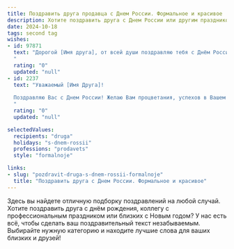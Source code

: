 ```yaml
---
title: Поздравить друга продавца с Днем России. Формальное и красивое
description: Хотите поздравить друга с Днем России или другим праздником? Наш ИИ создаст незабываемое поздравление, а вы обязательно выделитесь среди других.  
date: 2024-10-18
tags: second tag
wishes:
- id: 97871
  text: "Дорогой [Имя друга], от всей души поздравляю тебя с Днём России! Желаю тебе крепкого здоровья, благополучия и успехов в твоей нелёгкой, но важной профессии продавца. Пусть твоя работа приносит тебе удовлетворение и радость, а  Россия процветает и радует нас всех своими достижениями. С праздником!
  "
  rating: "0"
  updated: "null"
- id: 2237
  text: "Уважаемый [Имя Друга]!
  
  Поздравляю Вас с Днем России! Желаю Вам процветания, успехов в Вашем нелегком, но таком нужном труде. Пусть этот праздничный день наполнится гордостью за нашу Родину и верой в ее светлое будущее.
  "
  rating: "0"
  updated: "null"

selectedValues:
  recipients: "druga"
  holidays: "s-dnem-rossii"
  professions: "prodavets"
  style: "formalnoje"

links:
- slug: "pozdravit-druga-s-dnem-rossii-formalnoje"
  title: "Поздравить друга с Днем России. Формальное и красивое"
---
```


Здесь вы найдете отличную подборку поздравлений на любой случай.
Хотите поздравить друга с днём рождения, коллегу с профессиональным праздником или близких с Новым годом? У нас есть всё, чтобы сделать ваш поздравительный текст незабываемым. Выбирайте нужную категорию и находите лучшие слова для ваших близких и друзей!
